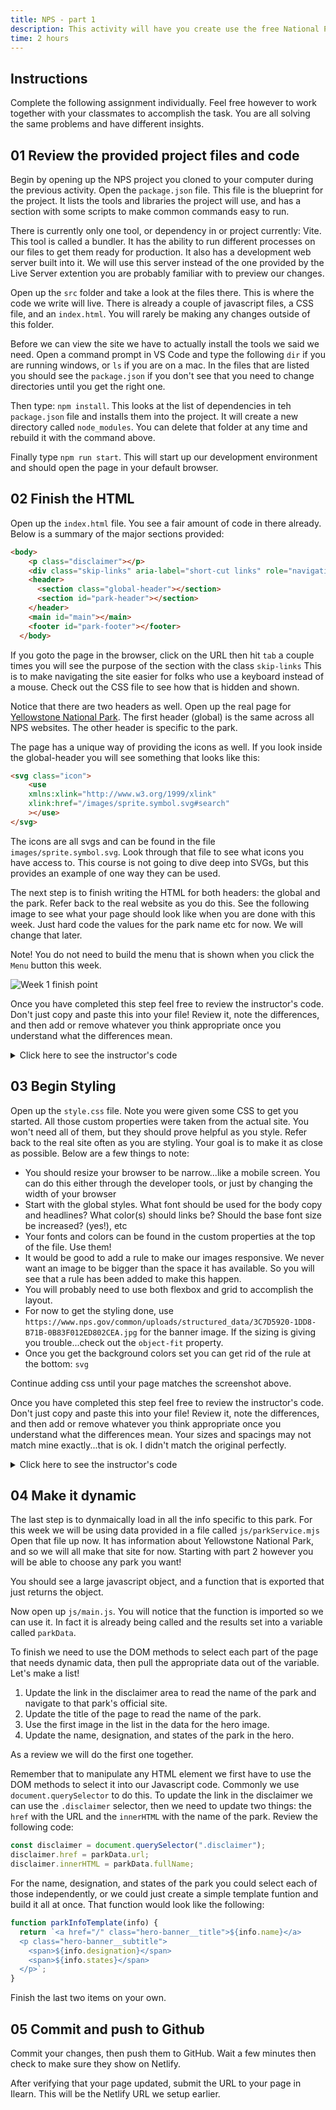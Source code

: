 ```yaml
---
title: NPS - part 1
description: This activity will have you create use the free National Park Service api to recreate a simplified version of an NPS website for the park or monument of your choice. Part one will familiarize us with the project setup and see us through creating the header for the first page.
time: 2 hours
---
```




## Instructions

Complete the following assignment individually. Feel free however to work together with your classmates to accomplish the task. You are all solving the same problems and have different insights.

## **01** Review the provided project files and code

Begin by opening up the NPS project you cloned to your computer during the previous activity. Open the `package.json` file. This file is the blueprint for the project. It lists the tools and libraries the project will use, and has a section with some scripts to make common commands easy to run.

There is currently only one tool, or dependency in or project currently: Vite. This tool is called a bundler. It has the ability to run different processes on our files to get them ready for production. It also has a development web server built into it. We will use this server instead of the one provided by the Live Server extention you are probably familiar with to preview our changes.

Open up the `src` folder and take a look at the files there. This is where the code we write will live. There is already a couple of javascript files, a CSS file, and an `index.html`.  You will rarely be making any changes outside of this folder.

Before we can view the site we have to actually install the tools we said we need. Open a command prompt in VS Code and type the following `dir` if you are running windows, or `ls` if you are on a mac. In the files that are listed you should see the `package.json` if you don't see that you need to change directories until you get the right one.

Then type: `npm install`. This looks at the list of dependencies in teh `package.json` file and installs them into the project. It will create a new directory called `node_modules`.  You can delete that folder at any time and rebuild it with the command above.

Finally type `npm run start`. This will start up our development environment and should open the page in your default browser.

## **02** Finish the HTML

Open up the `index.html` file. You see a fair amount of code in there already. Below is a summary of the major sections provided:

```html
<body>
    <p class="disclaimer"></p>
    <div class="skip-links" aria-label="short-cut links" role="navigation"></div>
    <header>
      <section class="global-header"></section>
      <section id="park-header"></section>
    </header>
    <main id="main"></main>
    <footer id="park-footer"></footer>
  </body>
  ```

If you goto the page in the browser, click on the URL then hit `tab` a couple times you will see the purpose of the section with the class `skip-links` This is to make navigating the site easier for folks who use a keyboard instead of a mouse.  Check out the CSS file to see how that is hidden and shown.

Notice that there are two headers as well. Open up the real page for [Yellowstone National Park](https://www.nps.gov/yell/index.htm). The first header (global) is the same across all NPS websites. The other header is specific to the park. 

The page has a unique way of providing the icons as well. If you look inside the global-header you will see something that looks like this:

```html
<svg class="icon">
    <use
    xmlns:xlink="http://www.w3.org/1999/xlink"
    xlink:href="/images/sprite.symbol.svg#search"
    ></use>
</svg>
```

The icons are all svgs and can be found in the file `images/sprite.symbol.svg`. Look through that file to see what icons you have access to.  This course is not going to dive deep into SVGs, but this provides an example of one way they can be used.

The next step is to finish writing the HTML for both headers: the global and the park. Refer back to the real website as you do this. See the following image to see what your page should look like when you are done with this week. Just hard code the values for the park name etc for now. We will change that later.

Note! You do not need to build the menu that is shown when you click the `Menu` button this week.

![Week 1 finish point](/assets/images/nps1-finish.webp)

Once you have completed this step feel free to review the instructor's code. Don't just copy and paste this into your file! Review it, note the differences, and then add or remove whatever you think appropriate once you understand what the differences mean.

<details>
<summary>Click here to see the instructor's code</summary>

```html
<header>
    <section class="global-header">
    <a href="index.html" class="site-title"
        ><span class="logo" role="presentation"></span>
        <h1>National Park Service</h1></a
    >
    <div class="global-header__right">
        <a class="search-icon" href="#park-footer">
        <svg class="icon">
            <use
            xmlns:xlink="http://www.w3.org/1999/xlink"
            xlink:href="/images/sprite.symbol.svg#search"
            ></use>
        </svg>
        <span class="visually-hidden">Search</span>
        </a>
        <button id="global-nav-toggle">
        <svg class="icon">
            <use
            xmlns:xlink="http://www.w3.org/1999/xlink"
            xlink:href="/images/sprite.symbol.svg#menu"
            ></use>
        </svg>
        <span class="visually-hidden">Open</span> Menu
        </button>
    </div>
    </section>
    <section id="park-header">
    <div class="hero-banner">
        <img src="" alt="" />
        <div class="hero-banner__content">
        <a href="#" class="hero-banner__title">Yellowstone</a>
        <p class="hero-banner__subtitle">
            <span>National Park</span>
            <span>ID, MT, WY</span>
        </p>
        </div>
    </div>
    <nav class="park-nav">
        <ul>
        <li>
            <a href="#">
            <span>Info</span>
            <svg class="icon" role="presentation" focusable="false">
                <use
                xmlns:xlink="http://www.w3.org/1999/xlink"
                xlink:href="/images/sprite.symbol.svg#info"
                ></use>
            </svg>
            </a>
        </li>
        <li>
            <a href="#">
            <span>Alerts</span>
            <svg class="icon" role="presentation" focusable="false">
                <use
                xmlns:xlink="http://www.w3.org/1999/xlink"
                xlink:href="/images/sprite.symbol.svg#alert"
                ></use>
            </svg>
            </a>
        </li>
        <li>
            <a href="#">
            <span>Maps</span>
            <svg class="icon" role="presentation" focusable="false">
                <use
                xmlns:xlink="http://www.w3.org/1999/xlink"
                xlink:href="/images/sprite.symbol.svg#location"
                ></use>
            </svg>
            </a>
        </li>
        <li>
            <a href="#">
            <span>Calendar</span>
            <svg class="icon" role="presentation" focusable="false">
                <use
                xmlns:xlink="http://www.w3.org/1999/xlink"
                xlink:href="/images/sprite.symbol.svg#calendar"
                ></use>
            </svg>
            </a>
        </li>
        <li>
            <a href="#">
            <span>Fees</span>
            <svg class="icon" role="presentation" focusable="false">
                <use
                xmlns:xlink="http://www.w3.org/1999/xlink"
                xlink:href="/images/sprite.symbol.svg#fee-22"
                ></use>
            </svg>
            </a>
        </li>
        </ul>
    </nav>
    </section>
</header>
```

</details>

## **03** Begin Styling

Open up the `style.css` file. Note you were given some CSS to get you started. All those custom properties were taken from the actual site. You won't need all of them, but they should prove helpful as you style. Refer back to the real site often as you are styling. Your goal is to make it as close as possible. Below are a few things to note:

- You should resize your browser to be narrow...like a mobile screen. You can do this either through the developer tools, or just by changing the width of your browser
- Start with the global styles. What font should be used for the body copy and headlines?  What color(s) should links be? Should the base font size be increased? (yes!), etc
- Your fonts and colors can be found in the custom properties at the top of the file. Use them!
- It would be good to add a rule to make our images responsive. We never want an image to be bigger than the space it has available. So you will see that a rule has been added to make this happen.
- You will probably need to use both flexbox and grid to accomplish the layout.
- For now to get the styling done, use `https://www.nps.gov/common/uploads/structured_data/3C7D5920-1DD8-B71B-0B83F012ED802CEA.jpg` for the banner image. If the sizing is giving you trouble...check out the `object-fit` property.
- Once you get the background colors set you can get rid of the rule at the bottom: `svg`

Continue adding css until your page matches the screenshot above.

Once you have completed this step feel free to review the instructor's code. Don't just copy and paste this into your file! Review it, note the differences, and then add or remove whatever you think appropriate once you understand what the differences mean. Your sizes and spacings may not match mine exactly...that is ok. I didn't match the original perfectly.

<details>
<summary>Click here to see the instructor's code</summary>

```css
/* Global navbar styling */

.global-header {
  background-color: var(--bs-black);
  color: white;
  display: flex;
  justify-content: space-between;
  fill: white;
}

.global-header a:link,
.global-header a:visited,
#park-header a:link,
#park-header a:visited {
  color: white;
  text-decoration: none;
}
.global-header .icon {
  width: 20px;
  height: 20px;
}

.global-header__right {
  display: flex;
  align-items: center;
}
.global-header__right .search-icon {
  padding: 0 1rem;
  margin-top: 6px;
}
.global-header__right button {
  background-color: transparent;
  border: none;
  color: white;
  font-size: 1rem;
  padding: 1.2em;
  display: flex;
  align-items: center;
  text-transform: uppercase;
  border-left: 1px solid var(--bs-grey-5);
}

/* Hero banner */
.hero-banner {
  display: grid;
  grid-template-columns: 1fr;
}
.hero-banner > img {
  width: 100%;
  height: 350px;
  object-fit: cover;
  grid-column: 1/2;
  grid-row: 1/3;
}

.hero-banner__content {
  background-color: rgba(0, 0, 0, 0.7);
  color: white;
  grid-column: 1/2;
  grid-row: 2/3;
  display: flex;
  align-items: center;
  gap: 1em;
  padding: 0.5em 1em;
}

.hero-banner__title {
  font-size: 1.8em;
}

.hero-banner__subtitle {
  display: flex;
  flex-direction: column;
  font-size: 0.8rem;
}
/* Park nav styling */

.park-nav > ul {
  list-style: none;
  padding-left: 0;
  margin: 0;
  display: flex;
  justify-content: center;
  background-color: var(--bs-black);
  font-size: 0.8rem;
}
.park-nav a {
  display: flex;
  flex-direction: column;
  align-items: center;
  justify-content: center;
  padding: 0.8em 2em;
}
.park-nav a:hover {
  background-color: rgba(255, 255, 255, 0.3);
}
.park-nav svg {
  width: 24px;
  height: 24px;
}
```

</details>

## **04** Make it dynamic

The last step is to dynmaically load in all the info specific to this park. For this week we will be using data provided in a file called `js/parkService.mjs` Open that file up now. It has information about Yellowstone National Park, and so we will all make that site for now. Starting with part 2 however you will be able to choose any park you want!

You should see a large javascript object, and a function that is exported that just returns the object.

Now open up `js/main.js`. You will notice that the function is imported so we can use it. In fact it is already being called and the results set into a variable called `parkData`.

To finish we need to use the DOM methods to select each part of the page that needs dynamic data, then pull the appropriate data out of the variable. Let's make a list!

1. Update the link in the disclaimer area to read the name of the park and navigate to that park's official site.
2. Update the title of the page to read the name of the park.
3. Use the first image in the list in the data for the hero image.
4. Update the name, designation, and states of the park in the hero.

As a review we will do the first one together.

Remember that to manipulate any HTML element we first have to use the DOM methods to select it into our Javascript code. Commonly we use `document.querySelector` to do this. To update the link in the disclaimer we can use the `.disclaimer` selector, then we need to update two things: the `href` with the URL and the `innerHTML` with the name of the park. Review the following code:

```javascript
const disclaimer = document.querySelector(".disclaimer");
disclaimer.href = parkData.url;
disclaimer.innerHTML = parkData.fullName;
```

For the name, designation, and states of the park you could select each of those independently, or we could just create a simple template funtion and build it all at once. That function would look like the following:

```javascript
function parkInfoTemplate(info) {
  return `<a href="/" class="hero-banner__title">${info.name}</a>
  <p class="hero-banner__subtitle">
    <span>${info.designation}</span>
    <span>${info.states}</span>
  </p>`;
}
```

Finish the last two items on your own.

## **05** Commit and push to Github

Commit your changes, then push them to GitHub. Wait a few minutes then check to make sure they show on Netlify.

After verifying that your page updated, submit the URL to your page in Ilearn. This will be the Netlify URL we setup earlier.
